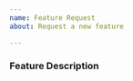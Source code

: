 ```yaml
---
name: Feature Request
about: Request a new feature

---
```


<!-- Have a question? Join our IRC channel: https://thelounge.chat/community -->
<!-- Make sure to check the existing issues prior to submitting your suggestion. -->

### Feature Description
